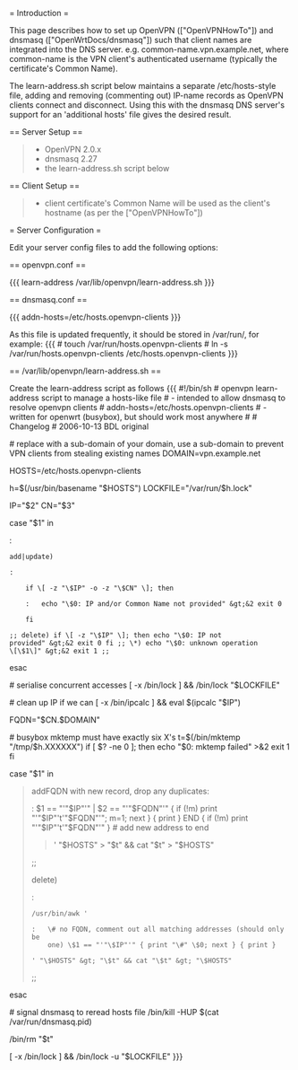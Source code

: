= Introduction =

This page describes how to set up OpenVPN (\["OpenVPNHowTo"\]) and
dnsmasq (\["OpenWrtDocs/dnsmasq"\]) such that client names are
integrated into the DNS server. e.g. common-name.vpn.example.net, where
common-name is the VPN client's authenticated username (typically the
certificate's Common Name).

The learn-address.sh script below maintains a separate /etc/hosts-style
file, adding and removing (commenting out) IP-name records as OpenVPN
clients connect and disconnect. Using this with the dnsmasq DNS server's
support for an 'additional hosts' file gives the desired result.

== Server Setup ==

> -   OpenVPN 2.0.x
> -   dnsmasq 2.27
> -   the learn-address.sh script below

== Client Setup ==

> -   client certificate's Common Name will be used as the client's
>     hostname (as per the \["OpenVPNHowTo"\])

= Server Configuration =

Edit your server config files to add the following options:

== openvpn.conf ==

{{{ learn-address /var/lib/openvpn/learn-address.sh }}}

== dnsmasq.conf ==

{{{ addn-hosts=/etc/hosts.openvpn-clients }}}

As this file is updated frequently, it should be stored in /var/run/,
for example: {{{ \# touch /var/run/hosts.openvpn-clients \# ln -s
/var/run/hosts.openvpn-clients /etc/hosts.openvpn-clients }}}

== /var/lib/openvpn/learn-address.sh ==

Create the learn-address script as follows {{{ \#!/bin/sh \# openvpn
learn-address script to manage a hosts-like file \# - intended to allow
dnsmasq to resolve openvpn clients \#
addn-hosts=/etc/hosts.openvpn-clients \# - written for openwrt
(busybox), but should work most anywhere \# \# Changelog \# 2006-10-13
BDL original

\# replace with a sub-domain of your domain, use a sub-domain to prevent
VPN clients from stealing existing names DOMAIN=vpn.example.net

HOSTS=/etc/hosts.openvpn-clients

h=\$(/usr/bin/basename "\$HOSTS") LOCKFILE="/var/run/\$h.lock"

IP="\$2" CN="\$3"

case "\$1" in

:   

    add|update)

    :   

        if \[ -z "\$IP" -o -z "\$CN" \]; then

        :   echo "\$0: IP and/or Common Name not provided" &gt;&2 exit 0

        fi

    ;; delete) if \[ -z "\$IP" \]; then echo "\$0: IP not
    provided" &gt;&2 exit 0 fi ;; \*) echo "\$0: unknown operation
    \[\$1\]" &gt;&2 exit 1 ;;

esac

\# serialise concurrent accesses \[ -x /bin/lock \] && /bin/lock
"\$LOCKFILE"

\# clean up IP if we can \[ -x /bin/ipcalc \] && eval \$(ipcalc "\$IP")

FQDN="\$CN.\$DOMAIN"

\# busybox mktemp must have exactly six X's t=\$(/bin/mktemp
"/tmp/\$h.XXXXXX") if \[ \$? -ne 0 \]; then echo "\$0: mktemp failed"
&gt;&2 exit 1 fi

case "\$1" in

> addFQDN with new record, drop any duplicates:
>
> :   \$1 == "'"\$IP"'" | \$2 == "'"\$FQDN"'"
>      { if (!m) print "'"\$IP"'t'"\$FQDN"'"; m=1; next } { print } END
>     { if (!m) print "'"\$IP"'t'"\$FQDN"'" } \# add new address to end
>
> > ' "\$HOSTS" &gt; "\$t" && cat "\$t" &gt; "\$HOSTS"
>
> ;;
>
> delete)
>
> :   
>
>     /usr/bin/awk '
>
>     :   \# no FQDN, comment out all matching addresses (should only be
>         one) \$1 == "'"\$IP"'" { print "\#" \$0; next } { print }
>
>     ' "\$HOSTS" &gt; "\$t" && cat "\$t" &gt; "\$HOSTS"
>
> ;;

esac

\# signal dnsmasq to reread hosts file /bin/kill -HUP \$(cat
/var/run/dnsmasq.pid)

/bin/rm "\$t"

\[ -x /bin/lock \] && /bin/lock -u "\$LOCKFILE" }}}
